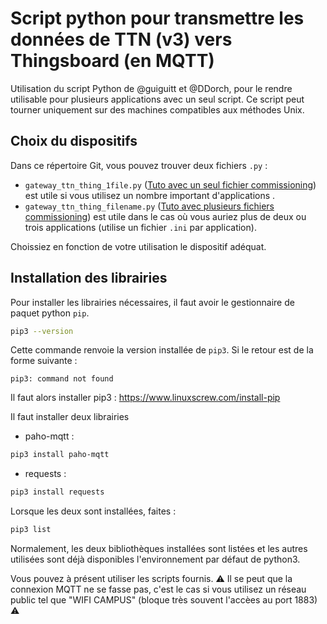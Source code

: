 # Script python pour transmettre les données de TTN (v3) vers Thingsboard (en MQTT)
Utilisation du script Python de @guiguitt et @DDorch, pour le rendre utilisable pour plusieurs applications avec un seul script. Ce script peut tourner uniquement sur des machines compatibles aux méthodes Unix.

## Choix du dispositifs 
Dans ce répertoire Git, vous pouvez trouver deux fichiers `.py` :
- `gateway_ttn_thing_1file.py` (<a href="https://github.com/GauthierBct/gateway-ttn-thingsboard-many-apps/blob/main/tutos/tuto_un_seul_fichier_ini.md">Tuto avec un seul fichier commissioning</a>) est utile si vous utilisez un nombre important d'applications .
- `gateway_ttn_thing_filename.py` (<a href="https://github.com/GauthierBct/gateway-ttn-thingsboard-many-apps/blob/main/tutos/tuto_plusieurs_fichiers_ini.md">Tuto avec plusieurs fichiers commissioning</a>) est utile dans le cas où vous auriez plus de deux ou trois applications (utilise un fichier `.ini` par application).

Choissiez en fonction de votre utilisation le dispositif adéquat.

## Installation des librairies
Pour installer les librairies nécessaires, il faut avoir le gestionnaire de paquet python `pip`. 
```bash
pip3 --version
```
Cette commande renvoie la version installée de `pip3`. Si le retour est de la forme suivante :
```
pip3: command not found
```
Il faut alors installer pip3 : https://www.linuxscrew.com/install-pip  

Il faut installer deux librairies 
- paho-mqtt : 
```bash
pip3 install paho-mqtt
```
- requests : 
```bash
pip3 install requests
```
Lorsque les deux sont installées, faites :
```bash
pip3 list
```
Normalement, les deux bibliothèques installées sont listées et les autres utilisées sont déjà disponibles l'environnement par défaut de python3. 

Vous pouvez à présent utiliser les scripts fournis. ⚠️ Il se peut que la connexion MQTT ne se fasse pas, c'est le cas si vous utilisez un réseau public tel que "WIFI CAMPUS" (bloque très souvent l'accèes au port 1883) ⚠️
